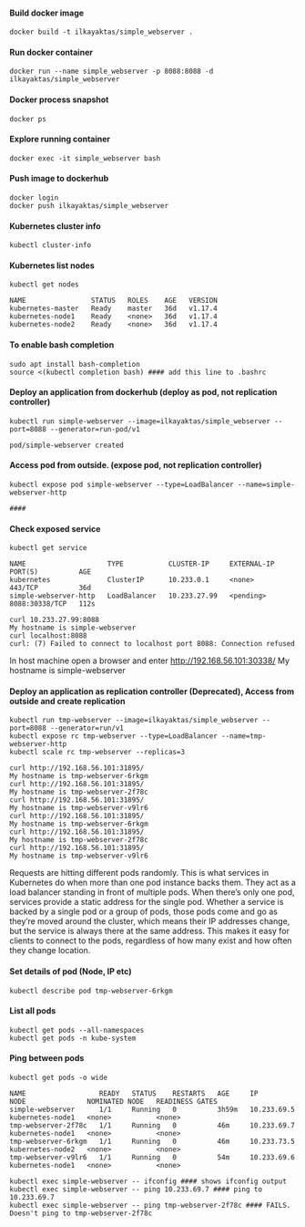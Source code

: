 #### Build docker image
```
docker build -t ilkayaktas/simple_webserver .
```



#### Run docker container
```
docker run --name simple_webserver -p 8088:8088 -d ilkayaktas/simple_webserver
```



#### Docker process snapshot
```
docker ps
```



#### Explore running container
```
docker exec -it simple_webserver bash
```



#### Push image to dockerhub
```
docker login
docker push ilkayaktas/simple_webserver
```



#### Kubernetes cluster info

```
kubectl cluster-info
```



#### Kubernetes list nodes
```
kubectl get nodes

NAME                STATUS   ROLES    AGE   VERSION
kubernetes-master   Ready    master   36d   v1.17.4
kubernetes-node1    Ready    <none>   36d   v1.17.4
kubernetes-node2    Ready    <none>   36d   v1.17.4 
```



#### To enable bash completion

```
sudo apt install bash-completion
source <(kubectl completion bash) #### add this line to .bashrc

```



#### Deploy an application from dockerhub (deploy as pod, not replication controller)

```
kubectl run simple-webserver --image=ilkayaktas/simple_webserver --port=8088 --generator=run-pod/v1

pod/simple-webserver created
```



#### Access pod from outside. (expose pod, not replication controller)

```
kubectl expose pod simple-webserver --type=LoadBalancer --name=simple-webserver-http

#### 
```



#### Check exposed service

```
kubectl get service

NAME                    TYPE           CLUSTER-IP     EXTERNAL-IP   PORT(S)          AGE
kubernetes              ClusterIP      10.233.0.1     <none>        443/TCP          36d
simple-webserver-http   LoadBalancer   10.233.27.99   <pending>     8088:30338/TCP   112s

curl 10.233.27.99:8088
My hostname is simple-webserver
curl localhost:8088
curl: (7) Failed to connect to localhost port 8088: Connection refused
```


In host machine open a browser and enter http://192.168.56.101:30338/
My hostname is simple-webserver



#### Deploy an application as replication controller (Deprecated), Access from outside and create replication

```
kubectl run tmp-webserver --image=ilkayaktas/simple_webserver --port=8088 --generator=run/v1
kubectl expose rc tmp-webserver --type=LoadBalancer --name=tmp-webserver-http
kubectl scale rc tmp-webserver --replicas=3

curl http://192.168.56.101:31895/
My hostname is tmp-webserver-6rkgm
curl http://192.168.56.101:31895/
My hostname is tmp-webserver-2f78c
curl http://192.168.56.101:31895/
My hostname is tmp-webserver-v9lr6
curl http://192.168.56.101:31895/
My hostname is tmp-webserver-6rkgm
curl http://192.168.56.101:31895/
My hostname is tmp-webserver-2f78c
curl http://192.168.56.101:31895/
My hostname is tmp-webserver-v9lr6
```

Requests are hitting different pods randomly. This is what services in Kubernetes do
when more than one pod instance backs them. They act as a load balancer standing in
front of multiple pods. When there’s only one pod, services provide a static address
for the single pod. Whether a service is backed by a single pod or a group of pods,
those pods come and go as they’re moved around the cluster, which means their IP
addresses change, but the service is always there at the same address. This makes it
easy for clients to connect to the pods, regardless of how many exist and how often
they change location.



#### Set details of pod (Node, IP etc)

```
kubectl describe pod tmp-webserver-6rkgm
```



#### List all pods

```
kubectl get pods --all-namespaces
kubectl get pods -n kube-system
```



#### Ping between pods

```
kubectl get pods -o wide

NAME                  READY   STATUS    RESTARTS   AGE     IP            NODE               NOMINATED NODE   READINESS GATES
simple-webserver      1/1     Running   0          3h59m   10.233.69.5   kubernetes-node1   <none>           <none>
tmp-webserver-2f78c   1/1     Running   0          46m     10.233.69.7   kubernetes-node1   <none>           <none>
tmp-webserver-6rkgm   1/1     Running   0          46m     10.233.73.5   kubernetes-node2   <none>           <none>
tmp-webserver-v9lr6   1/1     Running   0          54m     10.233.69.6   kubernetes-node1   <none>           <none>
```
```
kubectl exec simple-webserver -- ifconfig #### shows ifconfig output
kubectl exec simple-webserver -- ping 10.233.69.7 #### ping to 10.233.69.7
kubectl exec simple-webserver -- ping tmp-webserver-2f78c #### FAILS. Doesn't ping to tmp-webserver-2f78c
```

